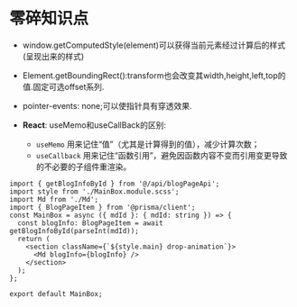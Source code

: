 # 零碎知识点

- window.getComputedStyle(element)可以获得当前元素经过计算后的样式(呈现出来的样式)
- Element.getBoundingRect():transform也会改变其width,height,left,top的值.固定可选offset系列.
- pointer-events: none;可以使指针具有穿透效果.

- **React**: useMemo和useCallBack的区别:
  - `useMemo` 用来记住“值”（尤其是计算得到的值），减少计算次数；
  - `useCallback` 用来记住“函数引用”，避免因函数内容不变而引用变更导致的不必要的子组件重渲染。

```react
import { getBlogInfoById } from '@/api/blogPageApi';
import style from './MainBox.module.scss';
import Md from './Md';
import { BlogPageItem } from '@prisma/client';
const MainBox = async ({ mdId }: { mdId: string }) => {
  const blogInfo: BlogPageItem = await getBlogInfoById(parseInt(mdId));
  return (
    <section className={`${style.main} drop-animation`}>
      <Md blogInfo={blogInfo} />
    </section>
  );
};

export default MainBox;
```

